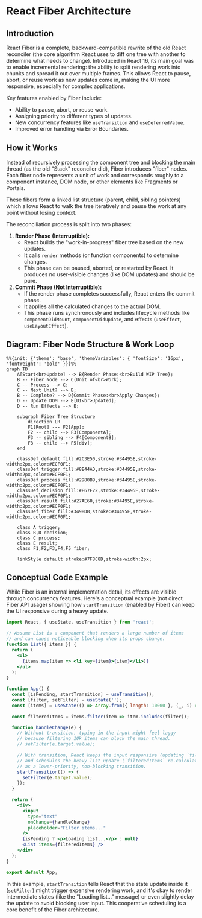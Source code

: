 # React Fiber Architecture

## Introduction

React Fiber is a complete, backward-compatible rewrite of the old React reconciler (the core algorithm React uses to diff one tree with another to determine what needs to change). Introduced in React 16, its main goal was to enable incremental rendering: the ability to split rendering work into chunks and spread it out over multiple frames. This allows React to pause, abort, or reuse work as new updates come in, making the UI more responsive, especially for complex applications.

Key features enabled by Fiber include:
- Ability to pause, abort, or reuse work.
- Assigning priority to different types of updates.
- New concurrency features like `useTransition` and `useDeferredValue`.
- Improved error handling via Error Boundaries.

## How it Works

Instead of recursively processing the component tree and blocking the main thread (as the old "Stack" reconciler did), Fiber introduces "fiber" nodes. Each fiber node represents a unit of work and corresponds roughly to a component instance, DOM node, or other elements like Fragments or Portals.

These fibers form a linked list structure (parent, child, sibling pointers) which allows React to walk the tree iteratively and pause the work at any point without losing context.

The reconciliation process is split into two phases:

1.  **Render Phase (Interruptible):**
    - React builds the "work-in-progress" fiber tree based on the new updates.
    - It calls `render` methods (or function components) to determine changes.
    - This phase can be paused, aborted, or restarted by React. It produces no user-visible changes (like DOM updates) and should be pure.
2.  **Commit Phase (Not Interruptible):**
    - If the render phase completes successfully, React enters the commit phase.
    - It applies all the calculated changes to the actual DOM.
    - This phase runs synchronously and includes lifecycle methods like `componentDidMount`, `componentDidUpdate`, and effects (`useEffect`, `useLayoutEffect`).

## Diagram: Fiber Node Structure & Work Loop

```mermaid
%%{init: {'theme': 'base', 'themeVariables': { 'fontSize': '16px', 'fontWeight': 'bold' }}}%%
graph TD
    A[Start<br>Update] --> B{Render Phase:<br>Build WIP Tree};
    B -- Fiber Node --> C(Unit of<br>Work);
    C -- Process --> C;
    C -- Next Unit? --> B;
    B -- Complete? --> D{Commit Phase:<br>Apply Changes};
    D -- Update DOM --> E[UI<br>Updated];
    D -- Run Effects --> E;

    subgraph Fiber Tree Structure
        direction LR
        F1[Root] --- F2[App];
        F2 -- child --> F3[ComponentA];
        F3 -- sibling --> F4[ComponentB];
        F3 -- child --> F5[div];
    end

    classDef default fill:#2C3E50,stroke:#34495E,stroke-width:2px,color:#ECF0F1;
    classDef trigger fill:#8E44AD,stroke:#34495E,stroke-width:2px,color:#ECF0F1;
    classDef process fill:#2980B9,stroke:#34495E,stroke-width:2px,color:#ECF0F1;
    classDef decision fill:#E67E22,stroke:#34495E,stroke-width:2px,color:#ECF0F1;
    classDef result fill:#27AE60,stroke:#34495E,stroke-width:2px,color:#ECF0F1;
    classDef fiber fill:#3498DB,stroke:#34495E,stroke-width:2px,color:#ECF0F1;
    
    class A trigger;
    class B,D decision;
    class C process;
    class E result;
    class F1,F2,F3,F4,F5 fiber;

    linkStyle default stroke:#7F8C8D,stroke-width:2px;
```

## Conceptual Code Example

While Fiber is an internal implementation detail, its effects are visible through concurrency features. Here's a conceptual example (not direct Fiber API usage) showing how `startTransition` (enabled by Fiber) can keep the UI responsive during a heavy update.

```jsx
import React, { useState, useTransition } from 'react';

// Assume List is a component that renders a large number of items
// and can cause noticeable blocking when its props change.
function List({ items }) {
  return (
    <ul>
      {items.map(item => <li key={item}>{item}</li>)}
    </ul>
  );
}

function App() {
  const [isPending, startTransition] = useTransition();
  const [filter, setFilter] = useState('');
  const [items] = useState(() => Array.from({ length: 10000 }, (_, i) => `Item ${i + 1}`));

  const filteredItems = items.filter(item => item.includes(filter));

  function handleChange(e) {
    // Without transition, typing in the input might feel laggy
    // because filtering 10k items can block the main thread.
    // setFilter(e.target.value);

    // With transition, React keeps the input responsive (updating `filter` immediately)
    // and schedules the heavy list update (`filteredItems` re-calculation and re-render)
    // as a lower-priority, non-blocking transition.
    startTransition(() => {
      setFilter(e.target.value);
    });
  }

  return (
    <div>
      <input
        type="text"
        onChange={handleChange}
        placeholder="Filter items..."
      />
      {isPending ? <p>Loading list...</p> : null}
      <List items={filteredItems} />
    </div>
  );
}

export default App;
```

In this example, `startTransition` tells React that the state update inside it (`setFilter`) might trigger expensive rendering work, and it's okay to render intermediate states (like the "Loading list..." message) or even slightly delay the update to avoid blocking user input. This cooperative scheduling is a core benefit of the Fiber architecture. 